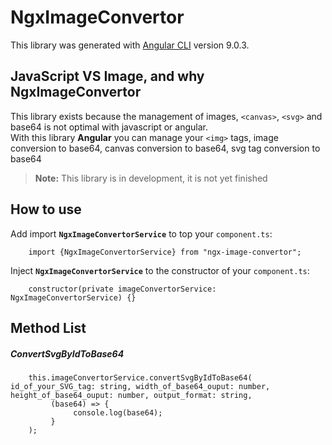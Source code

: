 # NgxImageConvertor

This library was generated with [Angular CLI](https://github.com/angular/angular-cli) version 9.0.3.

## JavaScript VS Image, and why NgxImageConvertor

This library exists because the management of images, `<canvas>`, `<svg>` and base64 is not optimal with javascript or angular.
<br>
With this library **Angular** you can manage your `<img>` tags, image conversion to base64, canvas conversion to base64, svg tag conversion to base64
> **Note:** This library is in development, it is not yet finished

## How to use

Add import **`NgxImageConvertorService`** to top your ``component.ts``:
```angular2
    import {NgxImageConvertorService} from "ngx-image-convertor";
```

Inject **`NgxImageConvertorService`** to the constructor of your ``component.ts``:
```angular2
    constructor(private imageConvertorService: NgxImageConvertorService) {}
```

## Method List 

##### ConvertSvgByIdToBase64

````
    this.imageConvertorService.convertSvgByIdToBase64( id_of_your_SVG_tag: string, width_of_base64_ouput: number, height_of_base64_ouput: number, output_format: string,
         (base64) => {
              console.log(base64);
         }
    );
````
